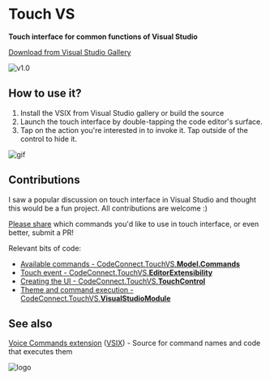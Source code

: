 # Touch VS
**Touch interface for common functions of Visual Studio** 

[Download from Visual Studio Gallery](https://visualstudiogallery.msdn.microsoft.com/fb0207b6-ccd1-43b4-92ea-1dd0f3c58fe5)

![v1.0](https://github.com/CodeConnect/TouchVS/blob/master/screenshot.png?raw=true)

## How to use it?

1. Install the VSIX from Visual Studio gallery or build the source
2. Launch the touch interface by double-tapping the code editor's surface.
3. Tap on the action you're interested in to invoke it. Tap outside of the control to hide it.

![gif](https://i.gyazo.com/c7008b663479f5fce1894c72fceb4f20.gif)

## Contributions

I saw a popular discussion on touch interface in Visual Studio and thought this would be a fun project. All contributions are welcome :)

[Please share](https://github.com/CodeConnect/TouchVS/issues) which commands you'd like to use in touch interface, or even better, submit a PR!

Relevant bits of code:
* [Available commands - CodeConnect.TouchVS.**Model.Commands**](https://github.com/CodeConnect/TouchVS/blob/master/src/CodeConnect.Touch/Model/Commands.cs)
* [Touch event - CodeConnect.TouchVS.**EditorExtensibility**](https://github.com/CodeConnect/TouchVS/blob/master/src/CodeConnect.Touch/EditorExtensibility.cs#L44)
* [Creating the UI - CodeConnect.TouchVS.**TouchControl**](https://github.com/CodeConnect/TouchVS/blob/master/src/CodeConnect.Touch/TouchControl.xaml.cs)
* [Theme and command execution - CodeConnect.TouchVS.**VisualStudioModule**](https://github.com/CodeConnect/TouchVS/blob/master/src/CodeConnect.Touch/VisualStudioModule.cs)

## See also
[Voice Commands extension](https://github.com/ligershark/VoiceExtension) ([VSIX](https://visualstudiogallery.msdn.microsoft.com/ce35c120-405a-435b-af2a-52ff24eb2c30)) - Source for command names and code that executes them

![logo](https://github.com/CodeConnect/TouchVS/blob/master/src/CodeConnect.Touch/Resources/preview.png?raw=true)
